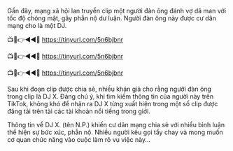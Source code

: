 Gần đây, mạng xã hội lan truyền clip một người đàn ông đánh vợ dã man với tốc độ chóng mặt, gây phẫn nộ dư luận. Người đàn ông này được cư dân mạng cho là một DJ.


📺📱👉◄◄🔴  https://tinyurl.com/5n6bjbnr

📺📱👉◄◄🔴  https://tinyurl.com/5n6bjbnr

📺📱👉◄◄🔴  https://tinyurl.com/5n6bjbnr


Sau khi đoạn clip được chia sẻ, nhiều khán giả cho rằng người đàn ông trong clip là DJ X. Đáng chú ý, khi tìm kiếm thông tin của người này trên TikTok, không khó để nhận ra DJ X từng xuất hiện trong một số clip được đăng tải trên tài các tài khoản nổi tiếng trong giới.

Thông tin về DJ X. (tên N.P.) khiến cư dân mạng  chia sẻ với nhiều bình luận thể hiện sự bức xúc, phẫn nộ. Nhiều người kêu gọi tẩy chay và mong muốn cơ quan chức năng vào cuộc làm rõ vụ việc này...
